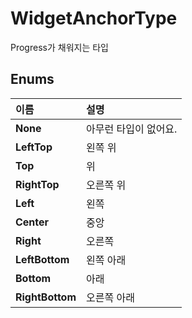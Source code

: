 # WidgetAnchorType

Progress가 채워지는 타입   


## **Enums**

| **이름** | **설명** |
| :--- | :--- |
| **None** | 아무런 타입이 없어요. |
| **LeftTop** | 왼쪽 위 |
| **Top** | 위 |
| **RightTop** | 오른쪽 위 |
| **Left** | 왼쪽 |
| **Center** | 중앙 |
| **Right** | 오른쪽 |
| **LeftBottom** | 왼쪽 아래 |
| **Bottom** | 아래 |
| **RightBottom** | 오른쪽 아래 |

